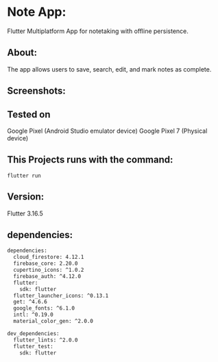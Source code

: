 # Note App:

Flutter Multiplatform App for notetaking with offline persistence.
## About:
 
The app allows users to save, search, edit, and mark notes as complete. 
## Screenshots:



## Tested on

Google Pixel (Android Studio emulator device)
Google Pixel 7 (Physical device)

## This Projects runs with the command:

```
flutter run
```
## Version:

Flutter 3.16.5

## dependencies:
```bash
dependencies:
  cloud_firestore: 4.12.1
  firebase_core: 2.20.0
  cupertino_icons: ^1.0.2
  firebase_auth: ^4.12.0
  flutter:
    sdk: flutter
  flutter_launcher_icons: ^0.13.1
  get: ^4.6.6
  google_fonts: ^6.1.0
  intl: ^0.19.0
  material_color_gen: ^2.0.0

dev_dependencies:
  flutter_lints: ^2.0.0
  flutter_test:
    sdk: flutter
  ```
